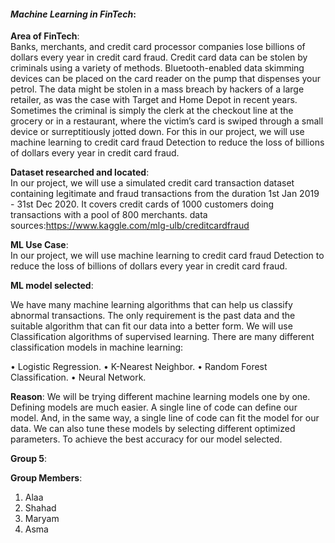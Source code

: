 
#### *Machine Learning in FinTech*:  


**Area of FinTech**:  
Banks, merchants, and credit card processor companies lose billions of dollars every year in credit card fraud. Credit card data can be stolen by criminals using a variety of methods. Bluetooth-enabled data skimming devices can be placed on the card reader on the pump that dispenses your petrol. The data might be stolen in a mass breach by hackers of a large retailer, as was the case with Target and Home Depot in recent years. Sometimes the criminal is simply the clerk at the checkout line at the grocery or in a restaurant, where the victim’s card is swiped through a small device or surreptitiously jotted down.
For this in our project, we will use machine learning to credit card fraud Detection to reduce the loss of billions of dollars every year in credit card fraud.

**Dataset researched and located**:  
 In our project, we will use a simulated credit card transaction dataset containing legitimate and fraud transactions from the duration 1st Jan 2019 - 31st Dec 2020. It covers credit cards of 1000 customers doing transactions with a pool of 800 merchants.
data sources:https://www.kaggle.com/mlg-ulb/creditcardfraud

**ML Use Case**:  
In our project, we will use machine learning to credit card fraud Detection to reduce the loss of billions of dollars every year in credit card fraud.

**ML model selected**:  

We have many machine learning algorithms that can help us classify abnormal transactions. The only requirement is the past data and the suitable algorithm that can fit our data into a better form.
We will use Classification algorithms of supervised learning. 
There are many different classification models in machine learning: 

• Logistic Regression. 
• K-Nearest Neighbor. 
• Random Forest Classification. 
• Neural Network.


**Reason**: 
We will be trying different machine learning models one by one. Defining models are much easier. A single line of code can define our model. And, in the same way, a single line of code can fit the model for our data.
We can also tune these models by selecting different optimized parameters. To achieve the best accuracy for our model selected.



**Group 5**:

**Group Members**: 
1. Alaa
2. Shahad
3. Maryam
4. Asma
